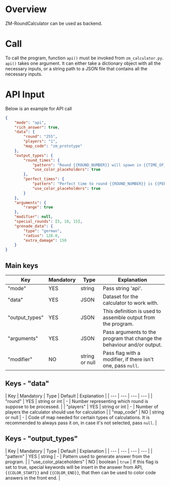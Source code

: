 # Overview

ZM-RoundCalculator can be used as backend.

# Call

To call the program, function `api()` must be invoked from `zm_calculator.py`.
`api()` takes one argument. It can either take a dictionary object with all the necessary inputs, or a string path to a JSON file that contains all the necessary inputs.

# API Input

Below is an example for API call

```json
{
    "mode": "api",
    "rich_answer": true,
    "data": {
        "round": "255",
        "players": "1",
        "map_code": "zm_prototype"
    },
    "output_types": {
        "round_times": {
            "pattern": "Round {{ROUND_NUMBER}} will spawn in {{TIME_OF_SPAWN}} and has {{ZOMBIES}}. Spawnrate: {{SPAWNRATE}} Network frame: {{NETWORK_FRAME}}",
            "use_color_placeholders": true
        },
        "perfect_times": {
            "pattern": "Perfect time to round {{ROUND_NUMBER}} is {{PERFECT_ROUND_TIME}} on {{MAP_NAME}}",
            "use_color_placeholders": true
        }
    },
    "arguments": {
        "range": true
    },
    "modifier": null,
    "special_rounds": [5, 10, 15],
    "grenade_data": {
        "type": "german",
        "radius": 128.0,
        "extra_damage": 150
    }
}
```

## Main keys

| Key | Mandatory | Type | Explanation |
| --- | --- | --- | --- |
| "mode" | YES | string | Pass string 'api'. |
| "data" | YES | JSON | Dataset for the calculator to work with. |
| "output_types" | YES | JSON | This definition is used to assemble output from the program. |
| "arguments" | YES | JSON | Pass arguments to the program that change the behaviour and/or output. |
| "modifier" | NO | string or null | Pass flag with a modifier, if there isn't one, pass `null`. |

## Keys - "data"

| Key | Mandatory | Type | Default | Explanation |
| --- | --- | --- | --- |
| "round" | YES | string or int | - | Number representing which round is suppose to be processed. |
| "players" | YES | string or int | - | Number of players the calculator should use for calculation |
| "map_code" | NO | string or null | - | Code of map needed for certain types of calculations. It is recommended to always pass it on, in case it's not selected, pass `null`. |

## Keys - "output_types"

| Key | Mandatory | Type | Default | Explanation |
| --- | --- | --- | --- |
| "pattern" | YES | string | - | Pattern used to generate answer from the program. |
| "use_color_placeholders" | NO | boolean | `true` | If this flag is set to true, special keywords will be insert in the answer from API, `{{COLOR_START}}` and `{{COLOR_END}}`, that then can be used to color code answers in the front end. |

